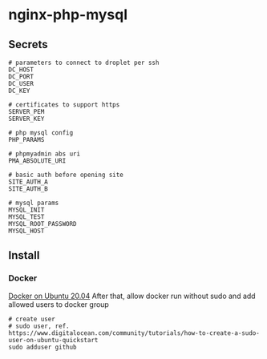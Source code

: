 # nginx-php-mysql

## Secrets
```
# parameters to connect to droplet per ssh
DC_HOST
DC_PORT
DC_USER
DC_KEY

# certificates to support https
SERVER_PEM
SERVER_KEY

# php mysql config
PHP_PARAMS

# phpmyadmin abs uri
PMA_ABSOLUTE_URI

# basic auth before opening site
SITE_AUTH_A
SITE_AUTH_B

# mysql params
MYSQL_INIT
MYSQL_TEST
MYSQL_ROOT_PASSWORD
MYSQL_HOST
```

## Install

### Docker
[Docker on Ubuntu 20.04](https://www.digitalocean.com/community/tutorials/how-to-install-and-use-docker-on-ubuntu-20-04)
After that, allow docker run without sudo and add allowed users to docker group
```
# create user
# sudo user, ref. https://www.digitalocean.com/community/tutorials/how-to-create-a-sudo-user-on-ubuntu-quickstart
sudo adduser github



```